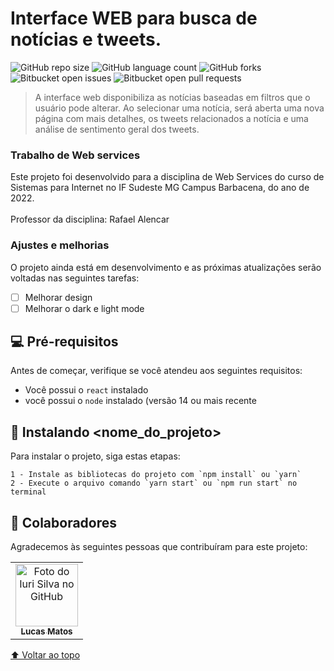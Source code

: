 # Interface WEB para busca de notícias e tweets.


![GitHub repo size](https://img.shields.io/github/repo-size/iuricode/README-template?style=for-the-badge)
![GitHub language count](https://img.shields.io/github/languages/count/iuricode/README-template?style=for-the-badge)
![GitHub forks](https://img.shields.io/github/forks/iuricode/README-template?style=for-the-badge)
![Bitbucket open issues](https://img.shields.io/bitbucket/issues/iuricode/README-template?style=for-the-badge)
![Bitbucket open pull requests](https://img.shields.io/bitbucket/pr-raw/iuricode/README-template?style=for-the-badge)


> A interface web disponibiliza as notícias baseadas em filtros que o usuário pode alterar. Ao selecionar uma notícia, será aberta uma nova página com mais detalhes, os tweets relacionados a notícia e uma análise de sentimento geral dos tweets.

### Trabalho de Web services

Este projeto foi desenvolvido para a disciplina de Web Services do curso de Sistemas para Internet no IF Sudeste MG Campus Barbacena, do ano de 2022.
<br/>
<br/>
Professor da disciplina: Rafael Alencar

### Ajustes e melhorias

O projeto ainda está em desenvolvimento e as próximas atualizações serão voltadas nas seguintes tarefas:

- [ ] Melhorar design
- [ ] Melhorar o dark e light mode

## 💻 Pré-requisitos

Antes de começar, verifique se você atendeu aos seguintes requisitos:
<!---Estes são apenas requisitos de exemplo. Adicionar, duplicar ou remover conforme necessário--->
* Você possui o `react` instalado
* você possui o `node` instalado (versão 14 ou mais recente

## 🚀 Instalando <nome_do_projeto>

Para instalar o projeto, siga estas etapas:

```
1 - Instale as bibliotecas do projeto com `npm install` ou `yarn`
2 - Execute o arquivo comando `yarn start` ou `npm run start` no terminal
```

## 🤝 Colaboradores

Agradecemos às seguintes pessoas que contribuíram para este projeto:

<table>
  <tr>
    <td align="center">
      <a href="#">
        <img src="https://avatars3.githubusercontent.com/u/54159333?v=4" width="100px;" alt="Foto do Iuri Silva no GitHub"/><br>
        <sub>
          <b>Lucas Matos</b>
        </sub>
      </a>
    </td>
  </tr>
</table>

[⬆ Voltar ao topo](#nome-do-projeto)<br>
